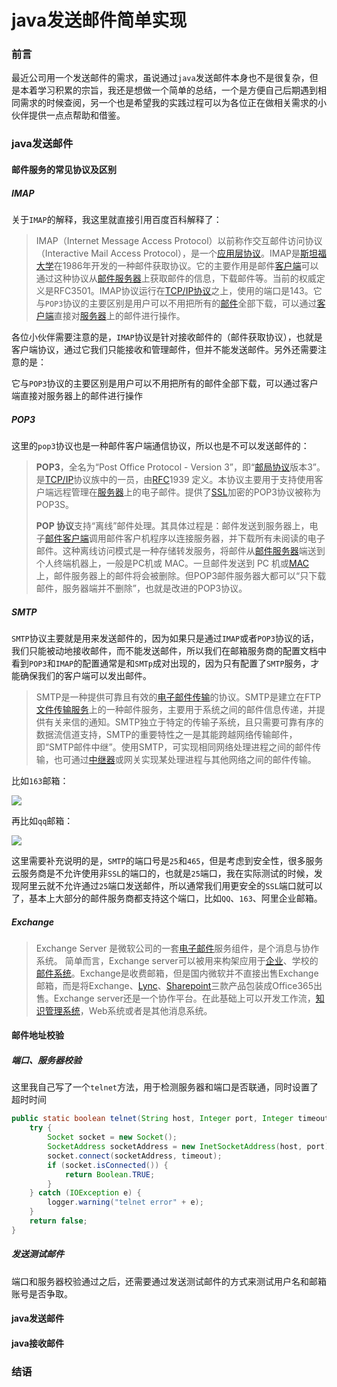 # java发送邮件简单实现

### 前言

最近公司用一个发送邮件的需求，虽说通过`java`发送邮件本身也不是很复杂，但是本着学习积累的宗旨，我还是想做一个简单的总结，一个是方便自己后期遇到相同需求的时候查阅，另一个也是希望我的实践过程可以为各位正在做相关需求的小伙伴提供一点点帮助和借鉴。



### java发送邮件

#### 邮件服务的常见协议及区别

##### IMAP

关于`IMAP`的解释，我这里就直接引用百度百科解释了：

> IMAP（Internet Message Access Protocol）以前称作交互邮件访问协议（Interactive Mail Access Protocol），是一个[应用层协议](https://baike.baidu.com/item/应用层协议/3668945)。IMAP是[斯坦福大学](https://baike.baidu.com/item/斯坦福大学/278716)在1986年开发的一种邮件获取协议。它的主要作用是邮件[客户端](https://baike.baidu.com/item/客户端)可以通过这种协议从[邮件服务器](https://baike.baidu.com/item/邮件服务器/985736)上获取邮件的信息，下载邮件等。当前的权威定义是RFC3501。IMAP协议运行在[TCP/IP协议](https://baike.baidu.com/item/TCP%2FIP协议)之上，使用的端口是143。它与`POP3`协议的主要区别是用户可以不用把所有的[邮件](https://baike.baidu.com/item/邮件/3110293)全部下载，可以通过[客户端](https://baike.baidu.com/item/客户端/101081)直接对[服务器](https://baike.baidu.com/item/服务器/100571)上的邮件进行操作。

各位小伙伴需要注意的是，`IMAP`协议是针对接收邮件的（邮件获取协议），也就是客户端协议，通过它我们只能接收和管理邮件，但并不能发送邮件。另外还需要注意的是：

它与`POP3`协议的主要区别是用户可以不用把所有的邮件全部下载，可以通过客户端直接对服务器上的邮件进行操作



##### POP3

这里的`pop3`协议也是一种邮件客户端通信协议，所以也是不可以发送邮件的：

> **POP3**，全名为“Post Office Protocol - Version 3”，即“[邮局协议](https://baike.baidu.com/item/邮局协议)版本3”。是[TCP/IP](https://baike.baidu.com/item/TCP%2FIP)协议族中的一员，由[RFC](https://baike.baidu.com/item/RFC)1939 定义。本协议主要用于支持使用客户端远程管理在[服务器](https://baike.baidu.com/item/服务器/100571)上的电子邮件。提供了[SSL](https://baike.baidu.com/item/SSL)加密的POP3协议被称为POP3S。
>
> **POP 协议**支持“离线”邮件处理。其具体过程是：邮件发送到服务器上，电子[邮件客户端](https://baike.baidu.com/item/邮件客户端)调用邮件客户机程序以连接服务器，并下载所有未阅读的电子邮件。这种离线访问模式是一种存储转发服务，将邮件从[邮件服务器](https://baike.baidu.com/item/邮件服务器/985736)端送到个人终端机器上，一般是PC机或 MAC。一旦邮件发送到 PC 机或[MAC](https://baike.baidu.com/item/MAC)上，邮件服务器上的邮件将会被删除。但POP3邮件服务器大都可以“只下载邮件，服务器端并不删除”，也就是改进的POP3协议。

##### SMTP

`SMTP`协议主要就是用来发送邮件的，因为如果只是通过`IMAP`或者`POP3`协议的话，我们只能被动地接收邮件，而不能发送邮件，所以我们在邮箱服务商的配置文档中看到`POP3`和`IMAP`的配置通常是和`SMTp`成对出现的，因为只有配置了`SMTP`服务，才能确保我们的客户端可以发出邮件。

> SMTP是一种提供可靠且有效的[电子邮件传输](https://baike.baidu.com/item/电子邮件传输/22035911)的协议。SMTP是建立在FTP[文件传输服务](https://baike.baidu.com/item/文件传输服务/5389842)上的一种邮件服务，主要用于系统之间的邮件信息传递，并提供有关来信的通知。SMTP独立于特定的传输子系统，且只需要可靠有序的数据流信道支持，SMTP的重要特性之一是其能跨越网络传输邮件，即“SMTP邮件中继”。使用SMTP，可实现相同网络处理进程之间的邮件传输，也可通过[中继器](https://baike.baidu.com/item/中继器/1867747)或网关实现某处理进程与其他网络之间的邮件传输。

比如`163`邮箱：

![](https://gitee.com/sysker/picBed/raw/master/blog/20220323081134.png)

再比如`qq`邮箱：

![](https://gitee.com/sysker/picBed/raw/master/blog/20220329215944.png)

这里需要补充说明的是，`SMTP`的端口号是`25`和`465`，但是考虑到安全性，很多服务云服务商是不允许使用非`SSL`的端口的，也就是`25`端口，我在实际测试的时候，发现阿里云就不允许通过`25`端口发送邮件，所以通常我们用更安全的`SSL`端口就可以了，基本上大部分的邮件服务商都支持这个端口，比如`QQ`、`163`、阿里企业邮箱。

##### Exchange

> Exchange Server 是微软公司的一套[电子邮件](https://baike.baidu.com/item/电子邮件)服务组件，是个消息与协作系统。 简单而言，Exchange server可以被用来构架应用于[企业](https://baike.baidu.com/item/企业/707680)、学校的[邮件系统](https://baike.baidu.com/item/邮件系统/3609280)。Exchange是收费邮箱，但是国内微软并不直接出售Exchange邮箱，而是将Exchange、[Lync](https://baike.baidu.com/item/Lync)、[Sharepoint](https://baike.baidu.com/item/Sharepoint/4710853)三款产品包装成Office365出售。Exchange server还是一个协作平台。在此基础上可以开发工作流，[知识管理系统](https://baike.baidu.com/item/知识管理系统/2704468)，Web系统或者是其他消息系统。

#### 邮件地址校验

##### 端口、服务器校验

这里我自己写了一个`telnet`方法，用于检测服务器和端口是否联通，同时设置了超时时间

```java
public static boolean telnet(String host, Integer port, Integer timeout) {
    try {
        Socket socket = new Socket();
        SocketAddress socketAddress = new InetSocketAddress(host, port);
        socket.connect(socketAddress, timeout);
        if (socket.isConnected()) {
            return Boolean.TRUE;
        }
    } catch (IOException e) {
        logger.warning("telnet error" + e);
    }
    return false;
}

```



##### 发送测试邮件

端口和服务器校验通过之后，还需要通过发送测试邮件的方式来测试用户名和邮箱账号是否争取。



#### java发送邮件



#### java接收邮件





### 结语